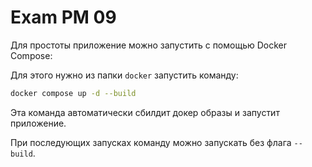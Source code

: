 # Exam PM 09

Для простоты приложение можно запустить с помощью Docker Compose:

Для этого нужно из папки `docker` запустить команду: 

```bash
docker compose up -d --build
```

Эта команда автоматически сбилдит докер образы и запустит приложение.

При последующих запусках команду можно запускать без флага `--build`.
